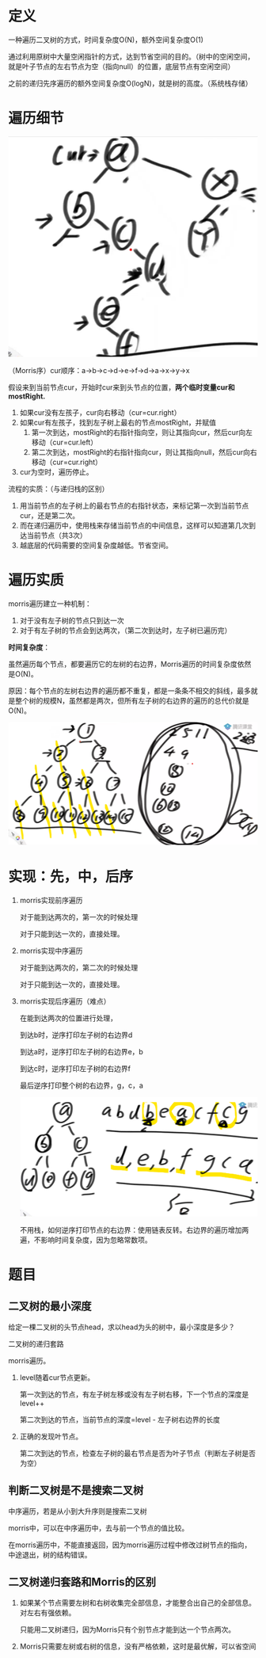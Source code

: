 # 定义

一种遍历二叉树的方式，时间复杂度O(N)，额外空间复杂度O(1)

通过利用原树中大量空闲指针的方式，达到节省空间的目的。（树中的空闲空间，就是叶子节点的左右节点为空（指向null）的位置，底层节点有空闲空间）

之前的递归先序遍历的额外空间复杂度O(logN)，就是树的高度。（系统栈存储）

# 遍历细节

![image-20220208193453724](images/image-20220208193453724.png)

（Morris序）cur顺序：a->b->c->d->e->f->d->a->x->y->x

假设来到当前节点cur，开始时cur来到头节点的位置，**两个临时变量cur和mostRight.**

1. 如果cur没有左孩子，cur向右移动（cur=cur.right）
2. 如果cur有左孩子，找到左子树上最右的节点mostRight，并赋值
   1. 第一次到达，mostRight的右指针指向空，则让其指向cur，然后cur向左移动（cur=cur.left）
   2. 第二次到达，mostRight的右指针指向cur，则让其指向null，然后cur向右移动（cur=cur.right）
3. cur为空时，遍历停止。

流程的实质：（与递归栈的区别）

1. 用当前节点的左子树上的最右节点的右指针状态，来标记第一次到当前节点cur，还是第二次。
2. 而在递归遍历中，使用栈来存储当前节点的中间信息，这样可以知道第几次到达当前节点（共3次）
3. 越底层的代码需要的空间复杂度越低。节省空间。

# 遍历实质

morris遍历建立一种机制：

1. 对于没有左子树的节点只到达一次
2. 对于有左子树的节点会到达两次，（第二次到达时，左子树已遍历完）

**时间复杂度**：

虽然遍历每个节点，都要遍历它的左树的右边界，Morris遍历的时间复杂度依然是O(N)。

原因：每个节点的左树右边界的遍历都不重复，都是一条条不相交的斜线，最多就是整个树的规模N，虽然都是两次，但所有左子树的右边界的遍历的总代价就是O(N)。

![image-20220208205903486](images/image-20220208205903486.png)

# 实现：先，中，后序

1. morris实现前序遍历

   对于能到达两次的，第一次的时候处理

   对于只能到达一次的，直接处理。

2. morris实现中序遍历

   对于能到达两次的，第二次的时候处理

   对于只能到达一次的，直接处理。

3. morris实现后序遍历（难点）

   在能到达两次的位置进行处理，

   到达b时，逆序打印左子树的右边界d

   到达a时，逆序打印左子树的右边界e，b

   到达c时，逆序打印左子树的右边界f

   最后逆序打印整个树的右边界，g，c，a

   ![image-20220208211112420](images/image-20220208211112420.png)

   不用栈，如何逆序打印节点的右边界：使用链表反转。右边界的遍历增加两遍，不影响时间复杂度，因为忽略常数项。

# 题目

## 二叉树的最小深度

给定一棵二叉树的头节点head，求以head为头的树中，最小深度是多少？

二叉树的递归套路

morris遍历。

1. level随着cur节点更新。

   第一次到达的节点，有左子树左移或没有左子树右移，下一个节点的深度是level++

   第二次到达的节点，当前节点的深度=level - 左子树右边界的长度

2. 正确的发现叶节点。

   第二次到达的节点，检查左子树的最右节点是否为叶子节点（判断左子树是否为空）


## 判断二叉树是不是搜索二叉树

中序遍历，若是从小到大升序则是搜索二叉树

morris中，可以在中序遍历中，去与前一个节点的值比较。

在morris遍历中，不能直接返回，因为morris遍历过程中修改过树节点的指向，中途退出，树的结构错误。

## 二叉树递归套路和Morris的区别

1. 如果某个节点需要左树和右树收集完全部信息，才能整合出自己的全部信息。对左右有强依赖。

   只能用二叉树递归，因为Morris只有个别节点才能到达一个节点两次。

2. Morris只需要左树或右树的信息，没有严格依赖，这时是最优解，可以省空间

